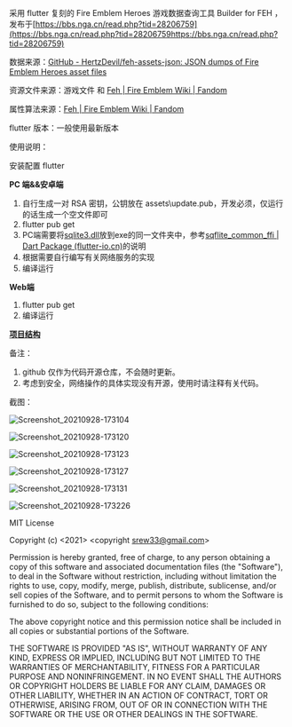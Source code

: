 采用 flutter 复刻的 Fire Emblem Heroes 游戏数据查询工具 Builder for FEH ，发布于[https://bbs.nga.cn/read.php?tid=28206759](https://bbs.nga.cn/read.php?tid=28206759https://bbs.nga.cn/read.php?tid=28206759)

数据来源：[GitHub - HertzDevil/feh-assets-json: JSON dumps of Fire Emblem Heroes asset files](https://github.com/HertzDevil/feh-assets-json)

资源文件来源：游戏文件 和 [Feh | Fire Emblem Wiki | Fandom](https://fireemblem.fandom.com/wiki/Feh)

属性算法来源：[Feh | Fire Emblem Wiki | Fandom](https://fireemblem.fandom.com/wiki/Feh)

flutter 版本：一般使用最新版本

使用说明：

安装配置 flutter

**PC 端&&安卓端**

1. 自行生成一对 RSA 密钥，公钥放在 assets\update.pub，开发必须，仅运行的话生成一个空文件即可
2. flutter pub get
3. PC端需要将[sqlite3.dll](https://github.com/tekartik/sqflite/raw/master/sqflite_common_ffi/lib/src/windows/sqlite3.dll)放到exe的同一文件夹中，参考[sqflite_common_ffi | Dart Package (flutter-io.cn)](https://pub.flutter-io.cn/packages/sqflite_common_ffi)的说明
4. 根据需要自行编写有关网络服务的实现
5. 编译运行

**Web端**

1. flutter pub get
2. 编译运行

**[项目结构](STRUCTURE.md)**

备注：

1. github 仅作为代码开源仓库，不会随时更新。
2. 考虑到安全，网络操作的具体实现没有开源，使用时请注释有关代码。

截图：

![Screenshot_20210928-173104](Screenshots/Screenshot_20210928-173104.png)

![Screenshot_20210928-173120](Screenshots/Screenshot_20210928-173120.png)

![Screenshot_20210928-173123](Screenshots/Screenshot_20210928-173123.png)

![Screenshot_20210928-173127](Screenshots/Screenshot_20210928-173127.png)

![Screenshot_20210928-173131](Screenshots/Screenshot_20210928-173131.png)

![Screenshot_20210928-173226](Screenshots/Screenshot_20210928-173226.png)

MIT License

Copyright (c) <2021> <copyright srew33@gmail.com>

Permission is hereby granted, free of charge, to any person obtaining a copy of this software and associated documentation files (the "Software"), to deal in the Software without restriction, including without limitation the rights to use, copy, modify, merge, publish, distribute, sublicense, and/or sell copies of the Software, and to permit persons to whom the Software is furnished to do so, subject to the following conditions:

The above copyright notice and this permission notice shall be included in all copies or substantial portions of the Software.

THE SOFTWARE IS PROVIDED "AS IS", WITHOUT WARRANTY OF ANY KIND, EXPRESS OR IMPLIED, INCLUDING BUT NOT LIMITED TO THE WARRANTIES OF MERCHANTABILITY, FITNESS FOR A PARTICULAR PURPOSE AND NONINFRINGEMENT. IN NO EVENT SHALL THE AUTHORS OR COPYRIGHT HOLDERS BE LIABLE FOR ANY CLAIM, DAMAGES OR OTHER LIABILITY, WHETHER IN AN ACTION OF CONTRACT, TORT OR OTHERWISE, ARISING FROM, OUT OF OR IN CONNECTION WITH THE SOFTWARE OR THE USE OR OTHER DEALINGS IN THE SOFTWARE.
